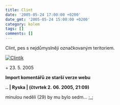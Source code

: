 ```yaml
---
title: Clint
date: '2005-05-24 17:00:00 +0200'
date_gmt: '2005-05-24 15:00:00 +0200'
category: kolem
tags: []
comments: []
---
```

<p>Clint, pes s nejdůmyslněji označkovaným teritoriem.</p>
<div >
<a href="/assets/migrated/old-images/clintik.jpg"><img alt="Clintík" src="/assets/migrated/old-images/clintik.jpg"></a>
</div>
<p>+ 23. 5. 2005</p>
<div class="import-komentaru">
<p><strong>Import komentářů ze starší verze webu</strong></p>
<div class="comment">
<p style="font-weight:bold"><span class="compredmet">..</span> | <span class="comname">Ryska</span> | (čtvrtek&nbsp;2.&nbsp;06.&nbsp;2005,&nbsp;21:09)</p>
<p>minulou neděli (29) by mu bylo sedm... ;_; </p>
</div>
</div>
